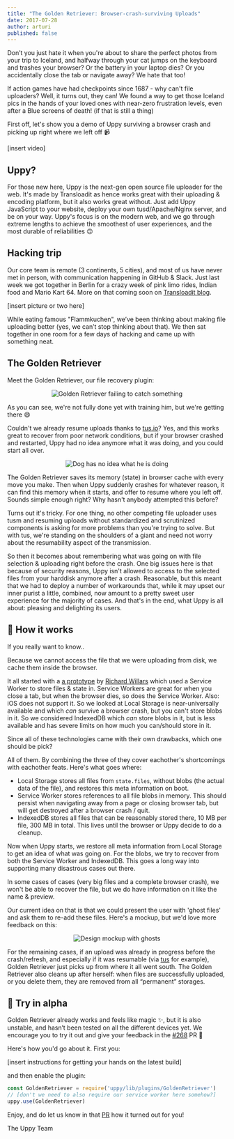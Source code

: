 ```yaml
---
title: "The Golden Retriever: Browser-crash-surviving Uploads"
date: 2017-07-28
author: arturi
published: false
---
```


Don’t you just hate it when you're about to share the perfect photos from your trip to Iceland, and halfway through your cat jumps on the keyboard and trashes your browser? Or the battery in your laptop dies? Or you accidentally close the tab or navigate away? We hate that too!

If action games have had checkpoints since 1687 - why can't file uploaders? Well, it turns out, they can! We found a way to get those Iceland pics in the hands of your loved ones with near-zero frustration levels, even after a Blue screens of death! (if that is still a thing) 

<!-- more -->

First off, let's show you a demo of Uppy surviving a browser crash and picking up right where we left off 📹

[insert video]

## Uppy?

For those new here, Uppy is the next-gen open source file uploader for the web. It's made by Transloadit as hence works great with their uploading & encoding platform, but it also works great without. Just add Uppy JavaScript to your website, deploy your own tusd/Apache/Nginx server, and be on your way. Uppy's focus is on the modern web, and we go through extreme lengths to achieve the smoothest of user experiences, and the most durable of reliabilities 🙃

## Hacking trip

Our core team is remote (3 continents, 5 cities), and most of us have never met in person, with communication happening in GitHub & Slack. Just last week we got together in Berlin for a crazy week of pink limo rides, Indian food and Mario Kart 64. More on that coming soon on [Transloadit blog](https://transloadit.com/blog/).

[insert picture or two here]

While eating famous "Flammkuchen", we’ve been thinking about making file uploading better (yes, we can’t stop thinking about that). We then sat together in one room for a few days of hacking and came up with something neat. 

## The Golden Retriever

Meet the Golden Retriever, our file recovery plugin:

<!-- sorry about the center :o -->
<center>
  <img class="border" src="/images/blog/golden-retriever/catch-fail-2.gif" alt="Golden Retriever failing to catch something" title="Good try, boy!">
</center>

As you can see, we're not fully done yet with training him, but we're getting there 😄

Couldn't we already resume uploads thanks to [tus.io](https://tus.io)? Yes, and this works great to recover from poor network conditions, but if your browser crashed and restarted, Uppy had no idea anymore what it was doing, and you could start all over. 

<!-- sorry about more centers :o -->
<center>
  <img class="border" src="/images/blog/golden-retriever/no-idea-dog-3.gif" alt="Dog has no idea what he is doing" title="Good try, boy!">
</center>

The Golden Retriever saves its memory (state) in browser cache with every move you make. Then when Uppy suddenly crashes for whatever reason, it can find this memory when it starts, and offer to resume where you left off. Sounds simple enough right? Why hasn't anybody attempted this before?

Turns out it's tricky. For one thing, no other competing file uploader uses tusm and resuming uploads without standardized and scrutinized components is asking for more problems than you're trying to solve. But with tus, we're standing on the shoulders of a giant and need not worry about the resumability aspect of the transmission.

So then it becomes about remembering what was going on with file selection & uploading right before the crash. One big issues here is that because of security reasons, Uppy isn't allowed to access to the selected files from your harddisk anymore after a crash. Reasonable, but this meant that we had to deploy a number of workarounds that, while it may upset our inner purist a little, combined, now amount to a pretty sweet user experience for the majority of cases. And that's in the end, what Uppy is all about: pleasing and delighting its users.

## 👻 How it works

If you really want to know..

Because we cannot access the file that we were uploading from disk, we cache them inside the browser.

It all started with a [a prototype](https://github.com/transloadit/uppy/issues/237) by [Richard Willars](https://github.com/richardwillars) which used a Service Worker to store files & state in. Service Workers are great for when you close a tab, but when the browser dies, so does the Service Worker. Also: iOS does not support it. So we looked at Local Storage is near-universally available and which _can_ survive a browser crash, but you can't store blobs in it. So we considered IndexedDB which _can_ store blobs in it, but is less available and has severe limits on how much you can/should store in it.

Since all of these technologies came with their own drawbacks, which one should be pick?

All of them. By combining the three of they cover eachother's shortcomings with eachother feats. Here's what goes where: 

- Local Storage stores all files from `state.files`, without blobs (the actual data of the file), and restores this meta information on boot.
- Service Worker stores references to all file blobs in memory. This should persist when navigating away from a page or closing browser tab, but will get destroyed after a browser crash / quit.
- IndexedDB stores all files that can be reasonably stored there, 10 MB per file, 300 MB in total. This lives until the browser or Uppy decide to do a cleanup.

Now when Uppy starts, we restore all meta information from Local Storage to get an idea of what was going on. For the blobs, we try to recover from both the Service Worker and IndexedDB. This goes a long way into supporting many disastrous cases out there. 

In some cases of cases (very big files and a complete browser crash), we won't be able to recover the file, but we do have information on it like the name & preview. 

Our current idea on that is that we could present the user with 'ghost files' and ask them to re-add these files. Here's a mockup, but we'd love more feedback on this:

<center>
  <img class="border" src="/images/blog/golden-retriever/desktop-ghost.png" alt="Design mockup with ghosts" title="Design mockup with ghosts">
</center>

For the remaining cases, if an upload was already in progress before the crash/refresh, and especially if it was resumable (via [tus](https://tus.io) for example), Golden Retriever just picks up from where it all went south. The Golden Retriever also cleans up after herself: when files are successfully uploaded, or you delete them, they are removed from all “permanent” storages.

## 🚦 Try in alpha

Golden Retriever already works and feels like magic :sparkles:, but it is also unstable, and hasn’t been tested on all the different devices yet. We encourage you to try it out and give your feedback in the [#268](https://github.com/transloadit/uppy/pull/268) PR :tada:

Here's how you'd go about it. First you:

[insert instructions for getting your hands on the latest build]

and then enable the plugin:

```js
const GoldenRetriever = require('uppy/lib/plugins/GoldenRetriever')
// [don't we need to also require our service worker here somehow?]
uppy.use(GoldenRetriever)
```

Enjoy, and do let us know in that [PR](https://github.com/transloadit/uppy/pull/268) how it turned out for you!

The Uppy Team
